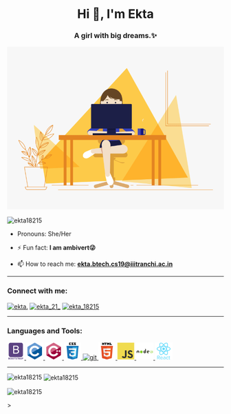 <h1 align="center">Hi 👋, I'm Ekta</h1>
<h3 align="center">A girl with big dreams.✨</h3>
<img src="gif.gif">

<p align="left"> <img src="https://komarev.com/ghpvc/?username=ekta18215&label=Profile%20views&color=0e75b6&style=flat" alt="ekta18215" /> </p>

- Pronouns: She/Her

- ⚡ Fun fact: **I am ambivert😜**

- 📫 How to reach me: **ekta.btech.cs19@iiitranchi.ac.in**

***
<h3 align="left">Connect with me:</h3>
<p align="left">
<a href="https://linkedin.com/in/ekta." target="blank"><img align="center" src="https://raw.githubusercontent.com/rahuldkjain/github-profile-readme-generator/master/src/images/icons/Social/linked-in-alt.svg" alt="ekta." height="30" width="40" /></a>
<a href="https://instagram.com/ekta_21_" target="blank"><img align="center" src="https://raw.githubusercontent.com/rahuldkjain/github-profile-readme-generator/master/src/images/icons/Social/instagram.svg" alt="ekta_21_" height="30" width="40" /></a>
<a href="https://www.codechef.com/users/ekta_18215" target="blank"><img align="center" src="https://cdn.jsdelivr.net/npm/simple-icons@3.1.0/icons/codechef.svg" alt="ekta_18215" height="30" width="40" /></a>
</p>

***
<h3 align="left">Languages and Tools:</h3>
<p align="left"> <a href="https://getbootstrap.com" target="_blank"> <img src="https://raw.githubusercontent.com/devicons/devicon/master/icons/bootstrap/bootstrap-plain-wordmark.svg" alt="bootstrap" width="40" height="40"/> </a> <a href="https://www.cprogramming.com/" target="_blank"> <img src="https://raw.githubusercontent.com/devicons/devicon/master/icons/c/c-original.svg" alt="c" width="40" height="40"/> </a> <a href="https://www.w3schools.com/cpp/" target="_blank"> <img src="https://raw.githubusercontent.com/devicons/devicon/master/icons/cplusplus/cplusplus-original.svg" alt="cplusplus" width="40" height="40"/> </a> <a href="https://www.w3schools.com/css/" target="_blank"> <img src="https://raw.githubusercontent.com/devicons/devicon/master/icons/css3/css3-original-wordmark.svg" alt="css3" width="40" height="40"/> </a> <a href="https://git-scm.com/" target="_blank"> <img src="https://www.vectorlogo.zone/logos/git-scm/git-scm-icon.svg" alt="git" width="40" height="40"/> </a> <a href="https://www.w3.org/html/" target="_blank"> <img src="https://raw.githubusercontent.com/devicons/devicon/master/icons/html5/html5-original-wordmark.svg" alt="html5" width="40" height="40"/> </a> <a href="https://developer.mozilla.org/en-US/docs/Web/JavaScript" target="_blank"> <img src="https://raw.githubusercontent.com/devicons/devicon/master/icons/javascript/javascript-original.svg" alt="javascript" width="40" height="40"/> </a> <a href="https://nodejs.org" target="_blank"> <img src="https://raw.githubusercontent.com/devicons/devicon/master/icons/nodejs/nodejs-original-wordmark.svg" alt="nodejs" width="40" height="40"/> </a> <a href="https://reactjs.org/" target="_blank"> <img src="https://raw.githubusercontent.com/devicons/devicon/master/icons/react/react-original-wordmark.svg" alt="react" width="40" height="40"/> </a> </p>

***
<p><img align="left" src="https://github-readme-stats.vercel.app/api/top-langs?username=ekta18215&show_icons=true&locale=en&layout=compact" alt="ekta18215" /></p>

<p>&nbsp;<img align="center" src="https://github-readme-stats.vercel.app/api?username=ekta18215&show_icons=true&locale=en" alt="ekta18215" /></p>

<p><img align="center" src="https://github-readme-streak-stats.herokuapp.com/?user=ekta18215&" alt="ekta18215" /></p>
>
